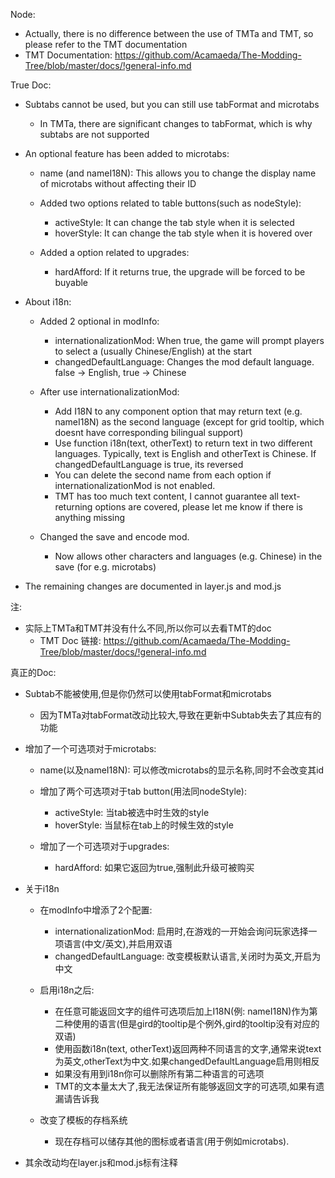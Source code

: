 Node:
  - Actually, there is no difference between the use of TMTa and TMT, so please refer to the TMT documentation
  - TMT Documentation: https://github.com/Acamaeda/The-Modding-Tree/blob/master/docs/!general-info.md

True Doc:
  - Subtabs cannot be used, but you can still use tabFormat and microtabs
    - In TMTa, there are significant changes to tabFormat, which is why subtabs are not supported

  - An optional feature has been added to microtabs:
    - name (and nameI18N): This allows you to change the display name of microtabs without affecting their ID

	- Added two options related to table buttons(such as nodeStyle):
	  - activeStyle: It can change the tab style when it is selected
	  - hoverStyle: It can change the tab style when it is hovered over

	- Added a option related to upgrades:
	 	- hardAfford: If it returns true, the upgrade will be forced to be buyable

  - About i18n:
    - Added 2 optional in modInfo:
      - internationalizationMod: When true, the game will prompt players to select a (usually Chinese/English) at the start
      - changedDefaultLanguage: Changes the mod default language. false -> English, true -> Chinese
    - After use internationalizationMod:
      - Add I18N to any component option that may return text (e.g. nameI18N) as the second language (except for grid tooltip, which doesnt have corresponding bilingual support)
      - Use function i18n(text, otherText) to return text in two different languages. Typically, text is English and otherText is Chinese. If changedDefaultLanguage is true, its reversed
      - You can delete the second name from each option if internationalizationMod is not enabled.
      - TMT has too much text content, I cannot guarantee all text-returning options are covered, please let me know if there is anything missing

	 - Changed the save and encode mod.
		- Now allows other characters and languages (e.g. Chinese) in the save (for e.g. microtabs)

  - The remaining changes are documented in layer.js and mod.js



注:
  - 实际上TMTa和TMT并没有什么不同,所以你可以去看TMT的doc
    - TMT Doc 链接: https://github.com/Acamaeda/The-Modding-Tree/blob/master/docs/!general-info.md

真正的Doc:
  - Subtab不能被使用,但是你仍然可以使用tabFormat和microtabs
    - 因为TMTa对tabFormat改动比较大,导致在更新中Subtab失去了其应有的功能

  - 增加了一个可选项对于microtabs:
    - name(以及nameI18N): 可以修改microtabs的显示名称,同时不会改变其id
    
	- 增加了两个可选项对于tab button(用法同nodeStyle):
	  - activeStyle: 当tab被选中时生效的style
	  - hoverStyle: 当鼠标在tab上的时候生效的style
    
	- 增加了一个可选项对于upgrades:
	 	- hardAfford: 如果它返回为true,强制此升级可被购买

  - 关于i18n
    - 在modInfo中增添了2个配置:
      - internationalizationMod: 启用时,在游戏的一开始会询问玩家选择一项语言(中文/英文),并启用双语
      - changedDefaultLanguage: 改变模板默认语言,关闭时为英文,开启为中文
    - 启用i18n之后:
      - 在任意可能返回文字的组件可选项后加上I18N(例: nameI18N)作为第二种使用的语言(但是gird的tooltip是个例外,gird的tooltip没有对应的双语)
      - 使用函数i18n(text, otherText)返回两种不同语言的文字,通常来说text为英文,otherText为中文.如果changedDefaultLanguage启用则相反
      - 如果没有用到i18n你可以删除所有第二种语言的可选项
      - TMT的文本量太大了,我无法保证所有能够返回文字的可选项,如果有遗漏请告诉我

	 - 改变了模板的存档系统
		- 现在存档可以储存其他的图标或者语言(用于例如microtabs).

  - 其余改动均在layer.js和mod.js标有注释